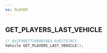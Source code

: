 ```yaml
---
ns: PLAYER
---
```

## GET_PLAYERS_LAST_VEHICLE

```c
// 0x2F96E7720B0B19EA 0xE2757AC1
Vehicle GET_PLAYERS_LAST_VEHICLE();
```

